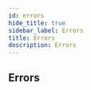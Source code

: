 ```yaml
---
id: errors
hide_title: true
sidebar_label: Errors
title: Errors
description: Errors
---
```


## Errors
